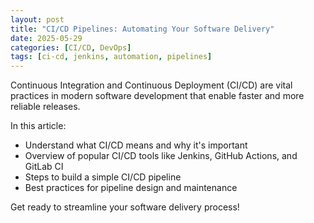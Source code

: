 ```yaml
---
layout: post
title: "CI/CD Pipelines: Automating Your Software Delivery"
date: 2025-05-29
categories: [CI/CD, DevOps]
tags: [ci-cd, jenkins, automation, pipelines]
---
```


Continuous Integration and Continuous Deployment (CI/CD) are vital practices in modern software development that enable faster and more reliable releases.

In this article:

- Understand what CI/CD means and why it's important
- Overview of popular CI/CD tools like Jenkins, GitHub Actions, and GitLab CI
- Steps to build a simple CI/CD pipeline
- Best practices for pipeline design and maintenance

Get ready to streamline your software delivery process!
